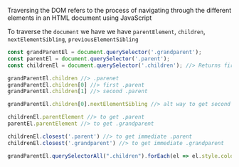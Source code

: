 Traversing the DOM refers to the process of navigating through the different elements in an HTML document using JavaScript

To traverse the `document` we have we have `parentElement`, `children`, `nextElementSibling`, `previousElementSibling`
<div class="grandparent">
    <div class="parent">
        <div class="children"></div>
        <div class="children"></div>
    </div>
    <div class="parent">
        <div class="children"></div>
        <div class="children"></div>
    </div>
</div>

```js
const grandParentEl = document.querySelector('.grandparent');
const parentEl = document.querySelector('.parent');
const childrenEl = document.querySelector('.children'); //> Returns first matching .children

grandParentEl.children //> .parenet
grandParentEl.children[0] //> first .parent
grandParentEl.children[1] //> second .parent

grandParentEl.children[0].nextElementSibling //> alt way to get second .parent

childrenEl.parentElement //> to get .parent
parentEl.parentElement //> to get .grandparent

childrenEl.closest('.parent') //> to get immediate .parent
childrenEl.closest('.grandparent') //> to get immediate .grandparent
```

```js
grandParentEl.querySelectorAll(".children").forEach(el => el.style.color = 'red')
```